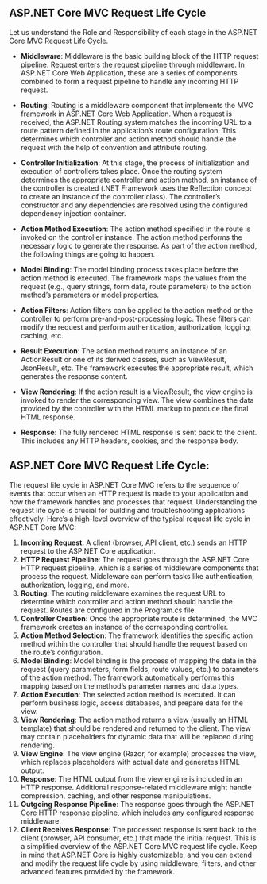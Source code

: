 ## ASP.NET Core MVC Request Life Cycle
 
  Let us understand the Role and Responsibility of each stage in the ASP.NET Core MVC Request Life Cycle.

- <b>Middleware</b>: Middleware is the basic building block of the HTTP request pipeline. Request enters the request pipeline through middleware. In ASP.NET Core Web Application, these are a series of components combined to form a request pipeline to handle any incoming HTTP request.

- <b>Routing</b>: Routing is a middleware component that implements the MVC framework in ASP.NET Core Web Application. When a request is received, the ASP.NET Routing system matches the incoming URL to a route pattern defined in the application’s route configuration. This determines which controller and action method should handle the request with the help of convention and attribute routing.


- <b>Controller Initialization</b>: At this stage, the process of initialization and execution of controllers takes place. Once the routing system determines the appropriate controller and action method, an instance of the controller is created (.NET Framework uses the Reflection concept to create an instance of the controller class). The controller’s constructor and any dependencies are resolved using the configured dependency injection container.

- <b>Action Method Execution</b>: The action method specified in the route is invoked on the controller instance. The action method performs the necessary logic to generate the response. As part of the action method, the following things are going to happen.

- <b>Model Binding</b>: The model binding process takes place before the action method is executed. The framework maps the values from the request (e.g., query strings, form data, route parameters) to the action method’s parameters or model properties.
- <b>Action Filters</b>: Action filters can be applied to the action method or the controller to perform pre-and-post-processing logic. These filters can modify the request and perform authentication, authorization, logging, caching, etc.
- <b>Result Execution</b>: The action method returns an instance of an ActionResult or one of its derived classes, such as ViewResult, JsonResult, etc. The framework executes the appropriate result, which generates the response content.

- <b>View Rendering</b>: If the action result is a ViewResult, the view engine is invoked to render the corresponding view. The view combines the data provided by the controller with the HTML markup to produce the final HTML response.

- <b>Response</b>: The fully rendered HTML response is sent back to the client. This includes any HTTP headers, cookies, and the response body.

## ASP.NET Core MVC Request Life Cycle:
The request life cycle in ASP.NET Core MVC refers to the sequence of events that occur when an HTTP request is made to your application and how the framework handles and processes that request. Understanding the request life cycle is crucial for building and troubleshooting applications effectively. Here’s a high-level overview of the typical request life cycle in ASP.NET Core MVC:

1. <b>Incoming Request</b>: A client (browser, API client, etc.) sends an HTTP request to the ASP.NET Core application.
2. <b>HTTP Request Pipeline</b>: The request goes through the ASP.NET Core HTTP request pipeline, which is a series of middleware components that process the request. Middleware can perform tasks like authentication, authorization, logging, and more.
3. <b>Routing</b>: The routing middleware examines the request URL to determine which controller and action method should handle the request. Routes are configured in the Program.cs file.
4. <b>Controller Creation</b>: Once the appropriate route is determined, the MVC framework creates an instance of the corresponding controller.
5. <b>Action Method Selection</b>: The framework identifies the specific action method within the controller that should handle the request based on the route’s configuration.
6. <b>Model Binding</b>: Model binding is the process of mapping the data in the request (query parameters, form fields, route values, etc.) to parameters of the action method.
The framework automatically performs this mapping based on the method’s parameter names and data types.
7. <b>Action Execution</b>: The selected action method is executed. It can perform business logic, access databases, and prepare data for the view.
8. <b>View Rendering</b>: The action method returns a view (usually an HTML template) that should be rendered and returned to the client. The view may contain placeholders for dynamic data that will be replaced during rendering.
9. <b>View Engine</b>: The view engine (Razor, for example) processes the view, which replaces placeholders with actual data and generates HTML output.
10. <b>Response</b>: The HTML output from the view engine is included in an HTTP response. Additional response-related middleware might handle compression, caching, and other response manipulations.
11. <b>Outgoing Response Pipeline</b>: The response goes through the ASP.NET Core HTTP response pipeline, which includes any configured response middleware.
12. <b>Client Receives Response</b>: The processed response is sent back to the client (browser, API consumer, etc.) that made the initial request.
This is a simplified overview of the ASP.NET Core MVC request life cycle. Keep in mind that ASP.NET Core is highly customizable, and you can extend and modify the request life cycle by using middleware, filters, and other advanced features provided by the framework.